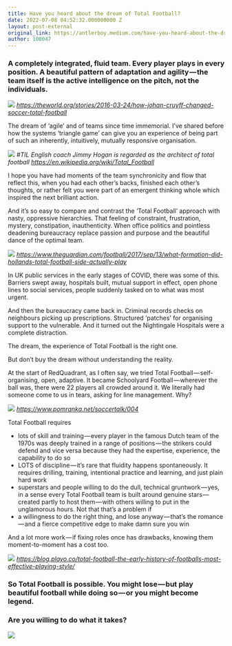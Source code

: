 ```yaml
---
title: Have you heard about the dream of Total Football?
date: 2022-07-08 04:52:32.000000000 Z
layout: post-external
original_link: https://antlerboy.medium.com/have-you-heard-about-the-dream-of-total-football-1a2647a29f90?source=rss-97852f5a56ae------2
author: 100047
---
```


### A completely integrated, fluid team. Every player plays in every position. A beautiful pattern of adaptation and agility — the team itself is the active intelligence on the pitch, not the individuals.

![](https://cdn-images-1.medium.com/max/1024/1*ZUDR3ckAwH_DSTOxMcvvPw.png)
_https://theworld.org/stories/2016-03-24/how-johan-cruyff-changed-soccer-total-football_

The dream of ‘agile’ and of teams since time immemorial. I’ve shared before how the systems ‘triangle game’ can give you an experience of being part of such an inherently, intuitively, mutually responsive organisation.

![](https://cdn-images-1.medium.com/max/864/1*fcEpy6DCxPzTqtW_6HgKmQ.png)
_#TIL English coach Jimmy Hogan is regarded as the architect of total football https://en.wikipedia.org/wiki/Total_Football_

I hope you have had moments of the team synchronicity and flow that reflect this, when you had each other’s backs, finished each other’s thoughts, or rather felt you were part of an emergent thinking whole which inspired the next brilliant action.

And it’s so easy to compare and contrast the ‘Total Football’ approach with nasty, oppressive hierarchies. That feeling of constraint, frustration, mystery, constipation, inauthenticity. When office politics and pointless deadening bureaucracy replace passion and purpose and the beautiful dance of the optimal team.

![](https://cdn-images-1.medium.com/max/1024/1*SDC7_3GJupSoanwNe4EaTg.png)
_https://www.theguardian.com/football/2017/sep/13/what-formation-did-hollands-total-football-side-actually-play_

In UK public services in the early stages of COVID, there was some of this. Barriers swept away, hospitals built, mutual support in effect, open phone lines to social services, people suddenly tasked on to what was most urgent.

And then the bureaucracy came back in. Criminal records checks on neighbours picking up prescriptions. Structured ‘patches’ for organising support to the vulnerable. And it turned out the Nightingale Hospitals were a complete distraction.

The dream, the experience of Total Football is the right one.

But don’t buy the dream without understanding the reality.

At the start of RedQuadrant, as I often say, we tried Total Football — self-organising, open, adaptive. It became Schoolyard Football — wherever the ball was, there were 22 players all crowded around it. We literally had someone come to us in tears, asking for line management. Why?

![](https://cdn-images-1.medium.com/max/750/0*zJhnFh0pQSZ6R01F)
_https://www.pomranka.net/soccertalk/004_

Total Football requires

- lots of skill and training — every player in the famous Dutch team of the 1970s was deeply trained in a range of positions — the strikers could defend and vice versa because they had the expertise, experience, the capability to do so
- LOTS of discipline — it’s rare that fluidity happens spontaneously. It requires drilling, training, intentional practice and learning, and just plain hard work
- superstars and people willing to do the dull, technical gruntwork — yes, in a sense every Total Football team is built around genuine stars — created partly to host them — with others willing to put in the unglamorous hours. Not that that’s a problem if
- a willingness to do the right thing, and lose anyway — that’s the romance — and a fierce competitive edge to make damn sure you win

And a lot more work — if fixing roles once has drawbacks, knowing them moment-to-moment has a cost too.

![](https://cdn-images-1.medium.com/max/1024/1*homlSlq40QXHTHm_GHnFeQ.png)
_https://blog.playo.co/total-football-the-early-history-of-footballs-most-effective-playing-style/_

### So Total Football is possible. You might lose — but play beautiful football while doing so — or you might become legend.

### Are you willing to do what it takes?
 ![](https://medium.com/_/stat?event=post.clientViewed&referrerSource=full_rss&postId=1a2647a29f90)
